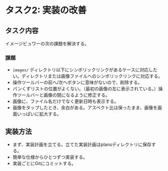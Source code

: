# タスク2: 実装の改善

## タスク内容

イメージビュワーの次の課題を解決する。

### 課題

- `images/` ディレクトリ以下にシンボリックリンクがあるケースに対応したい。ディレクトリまたは画像ファイルへのシンボリックリンクに対応する。
- 操作ツールバーの前へ/次へボタンに意味がないので、削除する。
- パンくずリストの位置がよくない。（最初の画像の左に表示されている。）操作ツールバーと画像の間になるように修正する。
- 画像に、ファイル名だけでなく更新日時も表示する。
- 画像をタップしたとき、余白がある。アスペクト比は保ったまま、画像を画面いっぱいに拡大する。

## 実装方法

- まず、実装計画を立てる。立てた実装計画はplansディレクトリに保存する。
- 簡単な仕様からひとつずつ実装する。
- 実装ごとにGitにコミットする。
